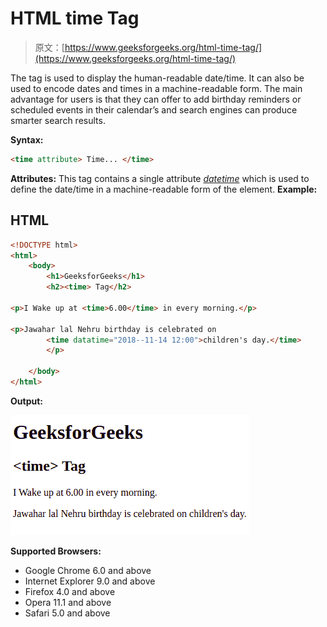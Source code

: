 # HTML time Tag

> 原文：[https://www.geeksforgeeks.org/html-time-tag/](https://www.geeksforgeeks.org/html-time-tag/)

The <time> tag is used to display the human-readable date/time. It can also be used to encode dates and times in a machine-readable form. The main advantage for users is that they can offer to add birthday reminders or scheduled events in their calendar’s and search engines can produce smarter search results.

**Syntax:** 

```html
<time attribute> Time... </time>
```

**Attributes:** This tag contains a single attribute [*datetime*](https://www.geeksforgeeks.org/html-time-datetime-attribute/) which is used to define the date/time in a machine-readable form of the <time> element.
**Example:** 

## HTML

```html
<!DOCTYPE html>
<html>
    <body>
        <h1>GeeksforGeeks</h1>
        <h2><time> Tag</h2>

<p>I Wake up at <time>6.00</time> in every morning.</p>

<p>Jawahar lal Nehru birthday is celebrated on
        <time datatime="2018--11-14 12:00">children's day.</time>
        </p>

    </body>
</html>
```

**Output:** 

![](img/70e7b170a6114f5ff3d471ca71ba6266.png)

**Supported Browsers:**

*   Google Chrome 6.0 and above
*   Internet Explorer 9.0 and above
*   Firefox 4.0 and above
*   Opera 11.1 and above
*   Safari 5.0 and above